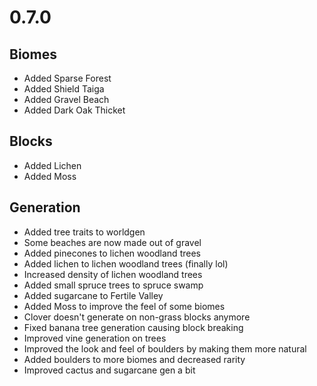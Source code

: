 # 0.7.0

## Biomes
* Added Sparse Forest
* Added Shield Taiga
* Added Gravel Beach
* Added Dark Oak Thicket

## Blocks
* Added Lichen
* Added Moss

## Generation
* Added tree traits to worldgen
* Some beaches are now made out of gravel
* Added pinecones to lichen woodland trees
* Added lichen to lichen woodland trees (finally lol)
* Increased density of lichen woodland trees
* Added small spruce trees to spruce swamp
* Added sugarcane to Fertile Valley
* Added Moss to improve the feel of some biomes
* Clover doesn't generate on non-grass blocks anymore
* Fixed banana tree generation causing block breaking
* Improved vine generation on trees
* Improved the look and feel of boulders by making them more natural
* Added boulders to more biomes and decreased rarity
* Improved cactus and sugarcane gen a bit